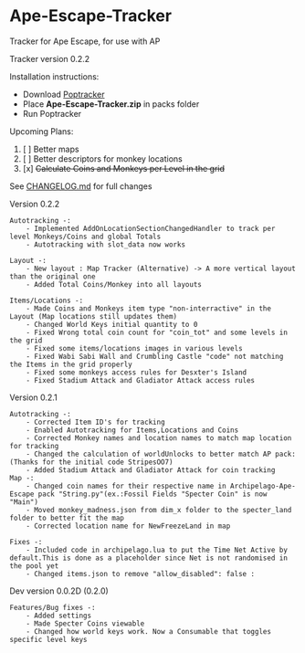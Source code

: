 # Ape-Escape-Tracker

Tracker for Ape Escape, for use with AP

Tracker version 0.2.2

Installation instructions:

- Download [Poptracker](https://github.com/black-sliver/PopTracker/releases)
- Place **Ape-Escape-Tracker.zip** in packs folder
- Run Poptracker

Upcoming Plans:
1. [ ] Better maps
2. [ ] Better descriptors for monkey locations
3. [x] ~~Calculate Coins and Monkeys per Level in the grid~~

See [CHANGELOG.md](https://github.com/Thedragon005/Ape-Escape-Tracker/blob/main/CHANGELOG.md) for full changes

Version 0.2.2

	Autotracking -:
		- Implemented AddOnLocationSectionChangedHandler to track per level Monkeys/Coins and global Totals
		- Autotracking with slot_data now works
	
	Layout -:
		- New layout : Map Tracker (Alternative) -> A more vertical layout than the original one
		- Added Total Coins/Monkey into all layouts
	
	Items/Locations -:
		- Made Coins and Monkeys item type "non-interractive" in the Layout (Map locations still updates them)
		- Changed World Keys initial quantity to 0
		- Fixed Wrong total coin count for "coin_tot" and some levels in the grid
		- Fixed some items/locations images in various levels
		- Fixed Wabi Sabi Wall and Crumbling Castle "code" not matching the Items in the grid properly
		- Fixed some monkeys access rules for Desxter's Island
  		- Fixed Stadium Attack and Gladiator Attack access rules
Version 0.2.1

	Autotracking -:
		- Corrected Item ID's for tracking
		- Enabled Autotracking for Items,Locations and Coins
		- Corrected Monkey names and location names to match map location for tracking 
		- Changed the calculation of worldUnlocks to better match AP pack: (Thanks for the initial code StripesOO7)
		- Added Stadium Attack and Gladiator Attack for coin tracking
	Map -:
		- Changed coin names for their respective name in Archipelago-Ape-Escape pack "String.py"(ex.:Fossil Fields "Specter Coin" is now "Main") 
		- Moved monkey_madness.json from dim_x folder to the specter_land folder to better fit the map
		- Corrected location name for NewFreezeLand in map
	
	Fixes -:
		- Included code in archipelago.lua to put the Time Net Active by default.This is done as a placeholder since Net is not randomised in the pool yet
		- Changed items.json to remove "allow_disabled": false :

Dev version 0.0.2D (0.2.0)

	Features/Bug fixes -:
		- Added settings
		- Made Specter Coins viewable
		- Changed how world keys work. Now a Consumable that toggles specific level keys
